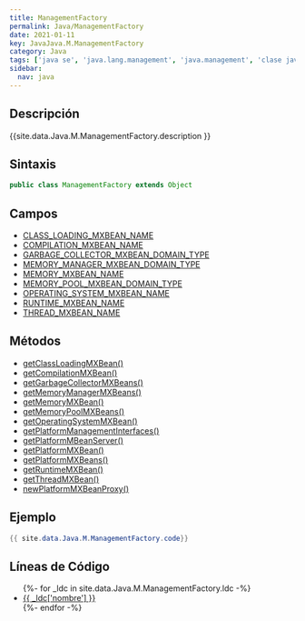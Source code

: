 ```yaml
---
title: ManagementFactory
permalink: Java/ManagementFactory
date: 2021-01-11
key: JavaJava.M.ManagementFactory
category: Java
tags: ['java se', 'java.lang.management', 'java.management', 'clase java', 'Java 1.5']
sidebar: 
  nav: java
---
```


## Descripción
{{site.data.Java.M.ManagementFactory.description }}

## Sintaxis
~~~java
public class ManagementFactory extends Object
~~~

## Campos
* [CLASS_LOADING_MXBEAN_NAME](/Java/ManagementFactory/CLASS_LOADING_MXBEAN_NAME)
* [COMPILATION_MXBEAN_NAME](/Java/ManagementFactory/COMPILATION_MXBEAN_NAME)
* [GARBAGE_COLLECTOR_MXBEAN_DOMAIN_TYPE](/Java/ManagementFactory/GARBAGE_COLLECTOR_MXBEAN_DOMAIN_TYPE)
* [MEMORY_MANAGER_MXBEAN_DOMAIN_TYPE](/Java/ManagementFactory/MEMORY_MANAGER_MXBEAN_DOMAIN_TYPE)
* [MEMORY_MXBEAN_NAME](/Java/ManagementFactory/MEMORY_MXBEAN_NAME)
* [MEMORY_POOL_MXBEAN_DOMAIN_TYPE](/Java/ManagementFactory/MEMORY_POOL_MXBEAN_DOMAIN_TYPE)
* [OPERATING_SYSTEM_MXBEAN_NAME](/Java/ManagementFactory/OPERATING_SYSTEM_MXBEAN_NAME)
* [RUNTIME_MXBEAN_NAME](/Java/ManagementFactory/RUNTIME_MXBEAN_NAME)
* [THREAD_MXBEAN_NAME](/Java/ManagementFactory/THREAD_MXBEAN_NAME)

## Métodos
* [getClassLoadingMXBean()](/Java/ManagementFactory/getClassLoadingMXBean)
* [getCompilationMXBean()](/Java/ManagementFactory/getCompilationMXBean)
* [getGarbageCollectorMXBeans()](/Java/ManagementFactory/getGarbageCollectorMXBeans)
* [getMemoryManagerMXBeans()](/Java/ManagementFactory/getMemoryManagerMXBeans)
* [getMemoryMXBean()](/Java/ManagementFactory/getMemoryMXBean)
* [getMemoryPoolMXBeans()](/Java/ManagementFactory/getMemoryPoolMXBeans)
* [getOperatingSystemMXBean()](/Java/ManagementFactory/getOperatingSystemMXBean)
* [getPlatformManagementInterfaces()](/Java/ManagementFactory/getPlatformManagementInterfaces)
* [getPlatformMBeanServer()](/Java/ManagementFactory/getPlatformMBeanServer)
* [getPlatformMXBean()](/Java/ManagementFactory/getPlatformMXBean)
* [getPlatformMXBeans()](/Java/ManagementFactory/getPlatformMXBeans)
* [getRuntimeMXBean()](/Java/ManagementFactory/getRuntimeMXBean)
* [getThreadMXBean()](/Java/ManagementFactory/getThreadMXBean)
* [newPlatformMXBeanProxy()](/Java/ManagementFactory/newPlatformMXBeanProxy)

## Ejemplo
~~~java
{{ site.data.Java.M.ManagementFactory.code}}
~~~

## Líneas de Código
<ul>
{%- for _ldc in site.data.Java.M.ManagementFactory.ldc -%}
   <li>
       <a href="{{_ldc['url'] }}">{{ _ldc['nombre'] }}</a>
   </li>
{%- endfor -%}
</ul>
